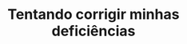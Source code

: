 ---
layout: post
title:  "Tentando corrigir minhas deficiências"
published:   27-02-2016
categories: blog
description:  Desde lá já li centenas de artigos, sem contar alguns que leio no médium que não coloco lá...
image:   "/assets/images/corrigir-deficiencias.jpeg"
url: https://medium.com/@andersoonfront/tentando-corrigir-minhas-defici%C3%AAncias-9138ee858850#.kccgkgrsd
---